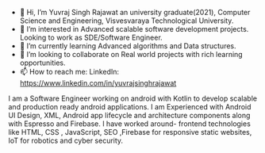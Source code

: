 - 👋 Hi, I’m Yuvraj Singh Rajawat an university graduate(2021), Computer Science and Engineering, Visvesvaraya Technological University.
- 👀 I’m interested in Advanced scalable software development projects. Looking to work as SDE/Software Engineer.
- 🌱 I’m currently learning Advanced algorithms and Data structures.
- 💞️ I’m looking to collaborate on Real world projects with rich learning opportunities.
- 📫 How to reach me: LinkedIn: https://www.linkedin.com/in/yuvrajsinghrajawat

I am a Software Engineer working on android with Kotlin to develop scalable and production ready android applications. I am Experienced with Android UI Design, XML, Android app lifecycle and architecture components along with Espresso and Firebase. 
I have worked around- frontend technologies like HTML, CSS , JavaScript, SEO ,Firebase for responsive static websites, IoT for robotics and cyber security.


<!---
yuvirajawat/yuvirajawat is a ✨ special ✨ repository because its `README.md` (this file) appears on your GitHub profile.
You can click the Preview link to take a look at your changes.
--->
